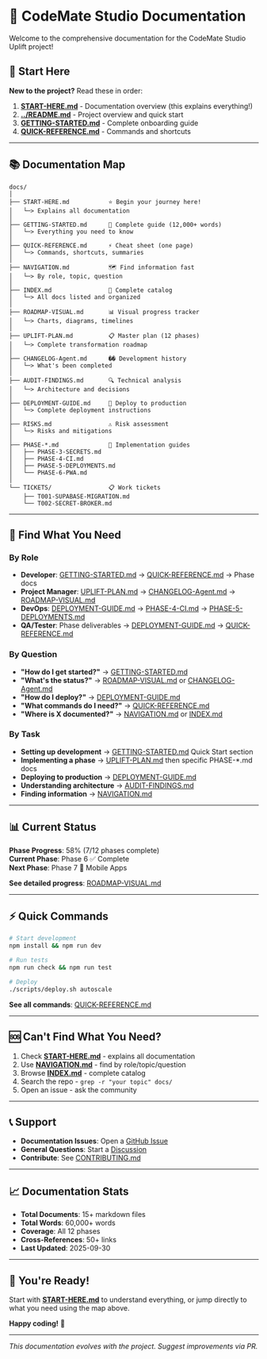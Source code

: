 # 📖 CodeMate Studio Documentation

Welcome to the comprehensive documentation for the CodeMate Studio Uplift project!

## 🚀 Start Here

**New to the project?** Read these in order:

1. **[START-HERE.md](./START-HERE.md)** - Documentation overview (this explains everything!)
2. **[../README.md](../README.md)** - Project overview and quick start
3. **[GETTING-STARTED.md](./GETTING-STARTED.md)** - Complete onboarding guide
4. **[QUICK-REFERENCE.md](./QUICK-REFERENCE.md)** - Commands and shortcuts

---

## 📚 Documentation Map

```
docs/
│
├── START-HERE.md           ⭐ Begin your journey here!
│   └─> Explains all documentation
│
├── GETTING-STARTED.md      📖 Complete guide (12,000+ words)
│   └─> Everything you need to know
│
├── QUICK-REFERENCE.md      ⚡ Cheat sheet (one page)
│   └─> Commands, shortcuts, summaries
│
├── NAVIGATION.md           🗺️ Find information fast
│   └─> By role, topic, question
│
├── INDEX.md                📑 Complete catalog
│   └─> All docs listed and organized
│
├── ROADMAP-VISUAL.md       📊 Visual progress tracker
│   └─> Charts, diagrams, timelines
│
├── UPLIFT-PLAN.md          📋 Master plan (12 phases)
│   └─> Complete transformation roadmap
│
├── CHANGELOG-Agent.md      �� Development history
│   └─> What's been completed
│
├── AUDIT-FINDINGS.md       🔍 Technical analysis
│   └─> Architecture and decisions
│
├── DEPLOYMENT-GUIDE.md     🚀 Deploy to production
│   └─> Complete deployment instructions
│
├── RISKS.md                ⚠️ Risk assessment
│   └─> Risks and mitigations
│
├── PHASE-*.md              🔧 Implementation guides
│   ├── PHASE-3-SECRETS.md
│   ├── PHASE-4-CI.md
│   ├── PHASE-5-DEPLOYMENTS.md
│   └── PHASE-6-PWA.md
│
└── TICKETS/                📋 Work tickets
    ├── T001-SUPABASE-MIGRATION.md
    └── T002-SECRET-BROKER.md
```

---

## 🎯 Find What You Need

### By Role

- **Developer**: [GETTING-STARTED.md](./GETTING-STARTED.md) → [QUICK-REFERENCE.md](./QUICK-REFERENCE.md) → Phase docs
- **Project Manager**: [UPLIFT-PLAN.md](./UPLIFT-PLAN.md) → [CHANGELOG-Agent.md](./CHANGELOG-Agent.md) → [ROADMAP-VISUAL.md](./ROADMAP-VISUAL.md)
- **DevOps**: [DEPLOYMENT-GUIDE.md](./DEPLOYMENT-GUIDE.md) → [PHASE-4-CI.md](./PHASE-4-CI.md) → [PHASE-5-DEPLOYMENTS.md](./PHASE-5-DEPLOYMENTS.md)
- **QA/Tester**: Phase deliverables → [DEPLOYMENT-GUIDE.md](./DEPLOYMENT-GUIDE.md) → [QUICK-REFERENCE.md](./QUICK-REFERENCE.md)

### By Question

- **"How do I get started?"** → [GETTING-STARTED.md](./GETTING-STARTED.md)
- **"What's the status?"** → [ROADMAP-VISUAL.md](./ROADMAP-VISUAL.md) or [CHANGELOG-Agent.md](./CHANGELOG-Agent.md)
- **"How do I deploy?"** → [DEPLOYMENT-GUIDE.md](./DEPLOYMENT-GUIDE.md)
- **"What commands do I need?"** → [QUICK-REFERENCE.md](./QUICK-REFERENCE.md)
- **"Where is X documented?"** → [NAVIGATION.md](./NAVIGATION.md) or [INDEX.md](./INDEX.md)

### By Task

- **Setting up development** → [GETTING-STARTED.md](./GETTING-STARTED.md) Quick Start section
- **Implementing a phase** → [UPLIFT-PLAN.md](./UPLIFT-PLAN.md) then specific PHASE-*.md docs
- **Deploying to production** → [DEPLOYMENT-GUIDE.md](./DEPLOYMENT-GUIDE.md)
- **Understanding architecture** → [AUDIT-FINDINGS.md](./AUDIT-FINDINGS.md)
- **Finding information** → [NAVIGATION.md](./NAVIGATION.md)

---

## 📊 Current Status

**Phase Progress**: 58% (7/12 phases complete)  
**Current Phase**: Phase 6 ✅ Complete  
**Next Phase**: Phase 7 🚧 Mobile Apps  

**See detailed progress**: [ROADMAP-VISUAL.md](./ROADMAP-VISUAL.md)

---

## ⚡ Quick Commands

```bash
# Start development
npm install && npm run dev

# Run tests
npm run check && npm run test

# Deploy
./scripts/deploy.sh autoscale
```

**See all commands**: [QUICK-REFERENCE.md](./QUICK-REFERENCE.md)

---

## 🆘 Can't Find What You Need?

1. Check **[START-HERE.md](./START-HERE.md)** - explains all documentation
2. Use **[NAVIGATION.md](./NAVIGATION.md)** - find by role/topic/question
3. Browse **[INDEX.md](./INDEX.md)** - complete catalog
4. Search the repo - `grep -r "your topic" docs/`
5. Open an issue - ask the community

---

## 📞 Support

- **Documentation Issues**: Open a [GitHub Issue](https://github.com/themateplatform/fertile-ground-base/issues)
- **General Questions**: Start a [Discussion](https://github.com/themateplatform/fertile-ground-base/discussions)
- **Contribute**: See [CONTRIBUTING.md](../CONTRIBUTING.md)

---

## 📈 Documentation Stats

- **Total Documents**: 15+ markdown files
- **Total Words**: 60,000+ words
- **Coverage**: All 12 phases
- **Cross-References**: 50+ links
- **Last Updated**: 2025-09-30

---

## 🎉 You're Ready!

Start with **[START-HERE.md](./START-HERE.md)** to understand everything, or jump directly to what you need using the map above.

**Happy coding!** 🚀

---

*This documentation evolves with the project. Suggest improvements via PR.*
